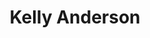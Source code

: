 ---
layout: page
title: Kelly Anderson
description: Ph.D. Candidate
img: https://media.licdn.com/dms/image/C4E03AQE_ThE4zHbnjw/profile-displayphoto-shrink_400_400/0/1561584765044?e=1723680000&v=beta&t=dMecC5Xu4Jh9dKon91o2mlyQRK02lcuooihUEFXRtsE
redirect: https://www.linkedin.com/in/kelly-anderson-039076184/
importance: 4
category: Current
---